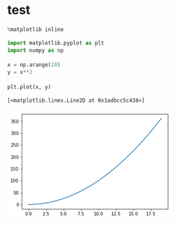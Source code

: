 
# test



```python
%matplotlib inline
```


```python
import matplotlib.pyplot as plt
import numpy as np

x = np.arange(20)
y = x**2

plt.plot(x, y)
```




    [<matplotlib.lines.Line2D at 0x1adbcc5c438>]




![png](output_2_1.png)



```python

```
